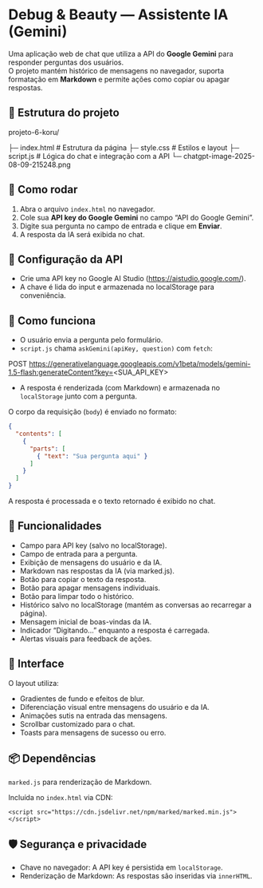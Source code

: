 # Debug & Beauty — Assistente IA (Gemini)

Uma aplicação web de chat que utiliza a API do **Google Gemini** para responder perguntas dos usuários.  
O projeto mantém histórico de mensagens no navegador, suporta formatação em **Markdown** e permite ações como copiar ou apagar respostas.

## 📁 Estrutura do projeto

projeto-6-koru/

├─ index.html # Estrutura da página
├─ style.css # Estilos e layout
├─ script.js # Lógica do chat e integração com a API
└─ chatgpt-image-2025-08-09-215248.png


## 🚀 Como rodar

1. Abra o arquivo `index.html` no navegador.
2. Cole sua **API key do Google Gemini** no campo “API do Google Gemini”.
3. Digite sua pergunta no campo de entrada e clique em **Enviar**.
4. A resposta da IA será exibida no chat.

## 🔑 Configuração da API 

- Crie uma API key no Google AI Studio (https://aistudio.google.com/).
- A chave é lida do input e armazenada no localStorage para conveniência.

## 🧠 Como funciona

- O usuário envia a pergunta pelo formulário.
- `script.js` chama `askGemini(apiKey, question)` com `fetch`:

POST https://generativelanguage.googleapis.com/v1beta/models/gemini-1.5-flash:generateContent?key=<SUA_API_KEY>

- A resposta é renderizada (com Markdown) e armazenada no `localStorage` junto com a pergunta.

O corpo da requisição (`body`) é enviado no formato:

```json
{
  "contents": [
    {
      "parts": [
        { "text": "Sua pergunta aqui" }
      ]
    }
  ]
}
```

A resposta é processada e o texto retornado é exibido no chat.

## 📌 Funcionalidades
- Campo para API key (salvo no localStorage).
- Campo de entrada para a pergunta.
- Exibição de mensagens do usuário e da IA.
- Markdown nas respostas da IA (via marked.js).
- Botão para copiar o texto da resposta.
- Botão para apagar mensagens individuais.
- Botão para limpar todo o histórico.
- Histórico salvo no localStorage (mantém as conversas ao recarregar a página).
- Mensagem inicial de boas-vindas da IA.
- Indicador “Digitando...” enquanto a resposta é carregada.
- Alertas visuais para feedback de ações.

## 🎨 Interface

O layout utiliza:
- Gradientes de fundo e efeitos de blur.
- Diferenciação visual entre mensagens do usuário e da IA.
- Animações sutis na entrada das mensagens.
- Scrollbar customizado para o chat.
- Toasts para mensagens de sucesso ou erro.

## 📦 Dependências

`marked.js` para renderização de Markdown.

Incluída no `index.html` via CDN:

`<script src="https://cdn.jsdelivr.net/npm/marked/marked.min.js"></script>`

## 🛡️ Segurança e privacidade

- Chave no navegador: A API key é persistida em `localStorage`.
- Renderização de Markdown: As respostas são inseridas via `innerHTML`.